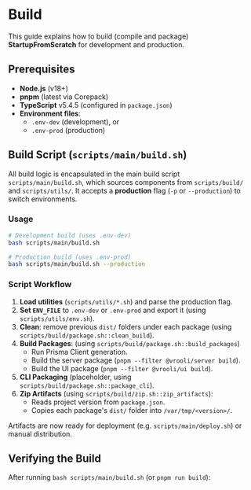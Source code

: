 # Build

This guide explains how to build (compile and package) **StartupFromScratch** for development and production.

## Prerequisites

- **Node.js** (v18+)
- **pnpm** (latest via Corepack)
- **TypeScript** v5.4.5 (configured in `package.json`)
- **Environment files**:
  - `.env-dev` (development), or
  - `.env-prod` (production)

## Build Script (`scripts/main/build.sh`)

All build logic is encapsulated in the main build script `scripts/main/build.sh`, which sources components from `scripts/build/` and `scripts/utils/`. It accepts a **production** flag (`-p` or `--production`) to switch environments.

### Usage

```bash
# Development build (uses .env-dev)
bash scripts/main/build.sh

# Production build (uses .env-prod)
bash scripts/main/build.sh --production
```

### Script Workflow

1. **Load utilities** (`scripts/utils/*.sh`) and parse the production flag.
2. **Set `ENV_FILE`** to `.env-dev` or `.env-prod` and export it (using `scripts/utils/env.sh`).
3. **Clean**: remove previous `dist/` folders under each package (using `scripts/build/package.sh::clean_build`).
4. **Build Packages**: (using `scripts/build/package.sh::build_packages`)
   - Run Prisma Client generation.
   - Build the server package (`pnpm --filter @vrooli/server build`).
   - Build the UI package (`pnpm --filter @vrooli/ui build`).
5. **CLI Packaging** (placeholder, using `scripts/build/package.sh::package_cli`).
6. **Zip Artifacts** (using `scripts/build/zip.sh::zip_artifacts`):
   - Reads project version from `package.json`.
   - Copies each package's `dist/` folder into `/var/tmp/<version>/`.

Artifacts are now ready for deployment (e.g. `scripts/main/deploy.sh`) or manual distribution.

## Verifying the Build

After running `bash scripts/main/build.sh` (or `pnpm run build`):

```